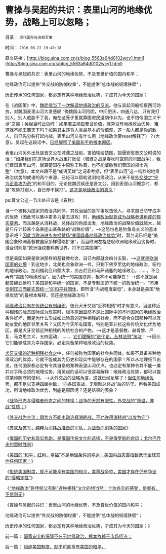 # 曹操与吴起的共识：表里山河的地缘优势，战略上可以忽略；

目录： `现代国际社会和军事` 

时间： `2016-03-22 19:49:18` 

原文链接：[http://blog.sina.com.cn/s/blog_5563a64d0102wcy1.html](http://blog.sina.com.cn/s/blog_5563a64d0102wcy1.html)

曹操与吴起的共识：表里山河的地缘优势，不及普世价值的国内和平；

地缘政治可以提供”外交战的防御权重“，不能提供”总体战的铜墙铁壁“；

历史传承的任何国家，都必定有某种地缘政治优势，才成其为今天的国家；

在《战国策》中，[魏武侯当了一次解读地缘政治的反派](../../../2009/5/14/权力经营的风险和成本.md)。他与吴起同船视察西河防务，对魏国表里山河大发感叹:“俺魏国山河险固，中间肥沃，四通八达，只有我打别人，别人威胁不了我，俺在这笼子里就算国进民退胡作非为，也不怕帝国主义干涉”之类；吴起当时正色时：如果君主顺应普世价值，就算没有地缘政治优势，难道就不能王霸天下吗？如果君主违背人类最基本的价值观，这一船人都是你的敌人，自已先分裂打起内战，表里山河又有什么用（地缘政治要reset解释了）？(大意)。吴起在这段话中，[已经解释了美国和平的根本原因](../../../2016/3/19/“美国资本主义得益于大海为美国带去和平”的左派误区.md)。

表里山河另外出处是晋文公在城濮之战前，害怕输给楚国，狐偃安慰晋文公时说的话：“如果我们在这场世界大战里打败仗（城濮之战是春秋时空前的同盟战争），我们晋国表里山河，就算楚国在中原称王称霸，也不能威胁我们晋国的领土完整”（大意）。本文兴趣不是“成语英雄”之词条考据，但“表里山河”这一纯粹的地缘政治优势的成语的两个来源，已经可以帮助说明地缘政治，从来不是[外交战之“守为正着攻为奇”](../../../2016/3/13/传统文化的心理阴暗，及反人类的潜意识；.md)的和平目的。无论是魏武侯还是晋文公，用到表里山河概念时，都是“攻势打别人，自已却不挨打”。[这才是地缘政治的真义](../../../2012/12/22/以色列的地缘战略，日本，和朝鲜战争.md)！

ps:晋文公这一节出处应该是《春秋》

当一个被称为国家的政治共同体，其政治目的是军事攻击他人，寻求自已防守成本的优势（因此可以集中更多力量去进攻）时，[地缘政治就将成为战略参谋角度的现实要素](../../../2012/12/21/地缘政治／战略观念是国际对抗的观念产物.md)。而且越是从消耗战，总体战的角度出发，地缘政治的战略价值就越大，越是斤斤计较某个岛某座山某条路的“战略价值”，——>这恐怕也是钓鱼岛主义的基本意识吧？[因此当欧洲进步左棍赞扬“美国具备地缘政治优势”](../../../2016/3/20/拒绝美国制度，就不可能享有美国的和平，.md)时，潜台词已经是“美国会象欧洲基督教国家那样侵略扩张”，而当欧洲左棍悲叹欧洲地缘政治劣势时，潜台词则是“欧洲强权要称霸世界，打不过美国噢”。

但是美国如果是欧洲那样的基督教社会，自已内部就会四分五裂，——>[这就是欧洲国家的处境](../../../2015/11/23/欧洲大陆反资本主义的传统，美国左派反私权的政治风险；.md)！到这地步，北美也会象欧洲一样，只剩下佛罗里达的地缘政治，纽约的地缘政治，加利福利亚和蒙大拿，弗吉尼亚和马萨诸塞的地缘政治，……，不会再有“美国的地缘政治”，因为统一的美国联邦，根本不可能存在！——>这不就是吴起答魏武侯吗？美国是和平统一的国家，不是专制压迫下统一的政治统一。“[不用专制压迫而能实现统一”的和平共同体](../../../2013/8/25/“inalienable，不可让渡的权力”的“敌对意识形态”.md)，即所谓“内战程度最低”，本身就是美国“地缘优势”的最根本解释，但还是地缘政治吗？

[地缘政治只有在传统公有制组织](../../../2012/12/21/简单的亡党和复杂的亡国,“地缘政治／战略”的伪命题.md)，彼此犬牙交错“近种相残”时才有意义。当这种近种相残的险恶国际成为现实时，根本原因显然不是此国际中的不同国家的地缘政治条件好坏，而是为什么形成如此险恶的近种相残的社会，而不是合众国那种可以互助友爱的地区邻里关系？又因为今天所有国家，特别是亚非拉这些传统文化优势地区，都是犬牙交错近种相残的传统社会的产物，——>这才是基督教、赫胥黎、严复、马克思主义，五四运动，……，[它们理解的“进化论，丛林法则”淘汰](../../../2013/5/12/边际推进定律，物竞天择的丛林法则不是弱肉强食.md)！——>因此它们能够成其为幸存国家，必定具备某种地缘政治的优势。

[犬牙交错的近种相残社会之](../../../2010/12/23/进化论“近种相残”人类最严重和人类纪.md)中，任何被称为国家的社会共同体，如果不具备某种地缘政治的优势，它就不能成其为历史和现实中能够存在的国家！所以从地理细节出发，任何国家都必定有令其自豪的某种表里山河优点，也必定有某种令其不能一兼并对手所必须的地理劣势。用吴起的话可以很容易解释：地缘政治优势，都可以提供某种防守的便利，——>从外交战的战略角度，这就已经足够了！[但任何地缘优势，都不足以支持四面树敌](../../../2009/12/13/“得道多助，失道寡助”.md)，“向各国宣战，无限制总体战”后的防守。再看美国成功，所谓地缘政治优势，到底是原因呢？还是结果的表象？

《[战争形态与侵略者形态之间的转换；战争的天然有限性，外交战的”降温，非战“性质；](../../../2016/3/14/战争与侵略者形态之间的转换，战争天然的有限性.md)》

《[外交战为主流：弱势方不能主动选择消耗战，不允许用消耗战“以攻为守”](../../../2016/3/15/战争的目的是和平，和平的实现不是消灭敌人.md)》

《[苏联及苏军，纯粹为消耗战准备的军队，为战备而消耗的国家](../../../2016/3/16/苏联及苏军，纯粹为消耗战准备的军队，为战备而消耗的国家；.md)》

《[俄国的历史和现实悲剧，是俄国传统文化的选择，不是俄罗斯的命运；戈尔巴乔夫的暂时胜利](../../../2016/3/17/戈尔巴乔夫艰难地不战而胜.md)》

《[美国的“和平，红利，幸福”不是地理条件的幸运；美国内战灾害指数低于全球其他任何国家！](../../../2016/3/19/“美国资本主义得益于大海为美国带去和平”的左派误区.md)》

《[拒绝美国制度，就不可能享有美国的和平，美墨战争中，美国才存在仍有争议的“侵略定性”](../../../2016/3/20/拒绝美国制度，就不可能享有美国的和平，.md)》

《[“地缘政治”是传统公有制“近种相残”文化的想当然；个体各异的感受，信者有，不信则无](../../../2016/3/21/“地缘政治”是传统公有制“近种相残”文化的想当然；.md)》

《曹操与吴起的共识：表里山河的地缘优势，不及普世价值的国内和平；

地缘政治可以提供”外交战的防御权重“，不能提供”总体战的铜墙铁壁“；

历史传承的任何国家，都必定有某种地缘政治优势，才成其为今天的国家；》

前一篇： [国家安全的保障不在于地缘政治，根本依赖于市场经济；](../../../2016/3/23/国家安全的保障不在于地缘政治，根本依赖于市场经济；.md)

后一篇： [拒绝美国制度，就不可能享有美国的和平，](../../../2016/3/20/拒绝美国制度，就不可能享有美国的和平，.md)

